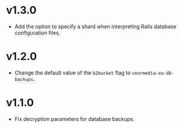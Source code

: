 # v1.3.0

* Add the option to specify a shard when interpreting Rails database configuration files.

# v1.2.0

* Change the default value of the `b2bucket` flag to `voormedia-eu-db-backups`.

# v1.1.0

* Fix decryption parameters for database backups.
